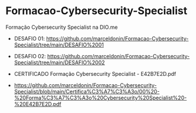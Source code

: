 # Formacao-Cybersecurity-Specialist
Formação Cybersecurity Specialist na DIO.me


- DESAFIO 01: https://github.com/marceldonin/Formacao-Cybersecurity-Specialist/tree/main/DESAFIO%2001

- DESAFIO 02: https://github.com/marceldonin/Formacao-Cybersecurity-Specialist/tree/main/DESAFIO%2002


- CERTIFICADO Formação Cybersecurity Specialist - E42B7E2D.pdf
- https://github.com/marceldonin/Formacao-Cybersecurity-Specialist/blob/main/Certifica%C3%A7%C3%A3o/00%20-%20Forma%C3%A7%C3%A3o%20Cybersecurity%20Specialist%20-%20E42B7E2D.pdf
